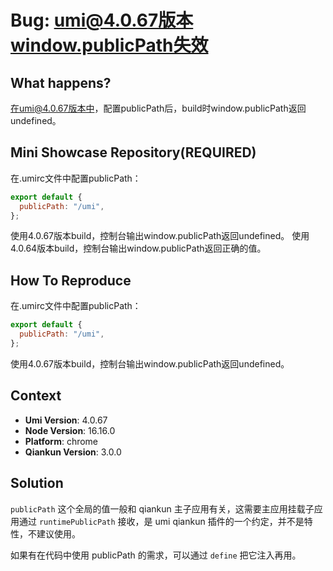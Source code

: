 # Bug: umi@4.0.67版本window.publicPath失效

## What happens?

在umi@4.0.67版本中，配置publicPath后，build时window.publicPath返回undefined。

## Mini Showcase Repository(REQUIRED)

在.umirc文件中配置publicPath：

```javascript
export default {
  publicPath: "/umi",
};
```

使用4.0.67版本build，控制台输出window.publicPath返回undefined。
使用4.0.64版本build，控制台输出window.publicPath返回正确的值。

## How To Reproduce

在.umirc文件中配置publicPath：

```javascript
export default {
  publicPath: "/umi",
};
```

使用4.0.67版本build，控制台输出window.publicPath返回undefined。

## Context

- **Umi Version**: 4.0.67
- **Node Version**: 16.16.0
- **Platform**: chrome
- **Qiankun Version**: 3.0.0

## Solution

`publicPath` 这个全局的值一般和 qiankun 主子应用有关，这需要主应用挂载子应用通过 `runtimePublicPath` 接收，是 umi qiankun 插件的一个约定，并不是特性，不建议使用。

如果有在代码中使用 publicPath 的需求，可以通过 `define` 把它注入再用。

